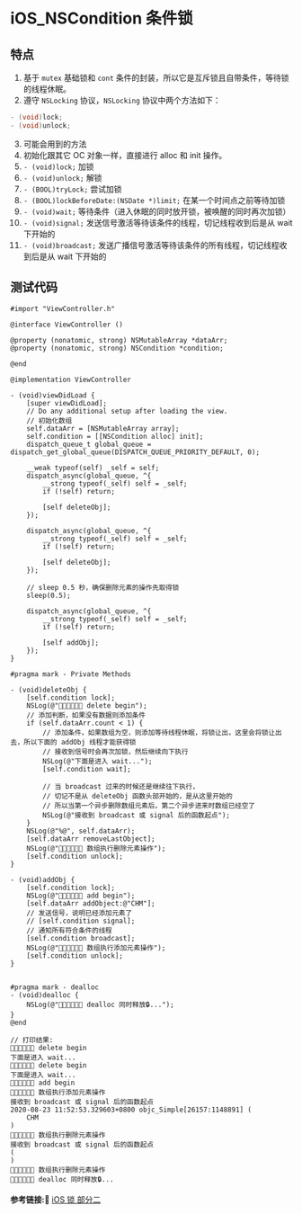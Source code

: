 #  iOS_NSCondition 条件锁

## 特点
1. 基于 `mutex` 基础锁和 `cont` 条件的封装，所以它是互斥锁且自带条件，等待锁的线程休眠。
2. 遵守 `NSLocking` 协议，`NSLocking` 协议中两个方法如下：
```objective-c
- (void)lock;
- (void)unlock;
```
3. 可能会用到的方法
  1. 初始化跟其它 OC 对象一样，直接进行 alloc 和 init 操作。
  2. `- (void)lock;` 加锁
  3. `- (void)unlock;` 解锁
  4. `- (BOOL)tryLock;` 尝试加锁
  5. `- (BOOL)lockBeforeDate:(NSDate *)limit;` 在某一个时间点之前等待加锁
  6. `- (void)wait;` 等待条件（进入休眠的同时放开锁，被唤醒的同时再次加锁）
  7. `- (void)signal;` 发送信号激活等待该条件的线程，切记线程收到后是从 wait 下开始的
  8. `- (void)broadcast;` 发送广播信号激活等待该条件的所有线程，切记线程收到后是从 wait 下开始的

## 测试代码
```
#import "ViewController.h"

@interface ViewController ()

@property (nonatomic, strong) NSMutableArray *dataArr;
@property (nonatomic, strong) NSCondition *condition;

@end

@implementation ViewController

- (void)viewDidLoad {
    [super viewDidLoad];
    // Do any additional setup after loading the view.
    // 初始化数组
    self.dataArr = [NSMutableArray array];
    self.condition = [[NSCondition alloc] init];
    dispatch_queue_t global_queue = dispatch_get_global_queue(DISPATCH_QUEUE_PRIORITY_DEFAULT, 0);
    
    __weak typeof(self) _self = self;
    dispatch_async(global_queue, ^{
        __strong typeof(_self) self = _self;
        if (!self) return;
        
        [self deleteObj];
    });
    
    dispatch_async(global_queue, ^{
        __strong typeof(_self) self = _self;
        if (!self) return;
        
        [self deleteObj];
    });
    
    // sleep 0.5 秒，确保删除元素的操作先取得锁
    sleep(0.5);
    
    dispatch_async(global_queue, ^{
        __strong typeof(_self) self = _self;
        if (!self) return;
        
        [self addObj];
    });
}

#pragma mark - Private Methods

- (void)deleteObj {
    [self.condition lock];
    NSLog(@"🧑‍💻🧑‍💻🧑‍💻 delete begin");
    // 添加判断，如果没有数据则添加条件
    if (self.dataArr.count < 1) {
        // 添加条件，如果数组为空，则添加等待线程休眠，将锁让出，这里会将锁让出去，所以下面的 addObj 线程才能获得锁
        // 接收到信号时会再次加锁，然后继续向下执行
        NSLog(@"下面是进入 wait...");
        [self.condition wait];
        
        // 当 broadcast 过来的时候还是继续往下执行，
        // 切记不是从 deleteObj 函数头部开始的，是从这里开始的
        // 所以当第一个异步删除数组元素后，第二个异步进来时数组已经空了
        NSLog(@"接收到 broadcast 或 signal 后的函数起点");
    }
    NSLog(@"%@", self.dataArr);
    [self.dataArr removeLastObject];
    NSLog(@"🧑‍💻🧑‍💻🧑‍💻 数组执行删除元素操作");
    [self.condition unlock];
}

- (void)addObj {
    [self.condition lock];
    NSLog(@"🧑‍💻🧑‍💻🧑‍💻 add begin");
    [self.dataArr addObject:@"CHM"];
    // 发送信号，说明已经添加元素了
    // [self.condition signal];
    // 通知所有符合条件的线程
    [self.condition broadcast];
    NSLog(@"🧑‍💻🧑‍💻🧑‍💻 数组执行添加元素操作");
    [self.condition unlock];
}


#pragma mark - dealloc
- (void)dealloc {
    NSLog(@"🧑‍🎤🧑‍🎤🧑‍🎤 dealloc 同时释放🔒...");
}
@end

// 打印结果:
🧑‍💻🧑‍💻🧑‍💻 delete begin
下面是进入 wait...
🧑‍💻🧑‍💻🧑‍💻 delete begin
下面是进入 wait...
🧑‍💻🧑‍💻🧑‍💻 add begin
🧑‍💻🧑‍💻🧑‍💻 数组执行添加元素操作
接收到 broadcast 或 signal 后的函数起点
2020-08-23 11:52:53.329603+0800 objc_Simple[26157:1148891] (
    CHM
)
🧑‍💻🧑‍💻🧑‍💻 数组执行删除元素操作
接收到 broadcast 或 signal 后的函数起点
(
)
🧑‍💻🧑‍💻🧑‍💻 数组执行删除元素操作
🧑‍🎤🧑‍🎤🧑‍🎤 dealloc 同时释放🔒...
```

**参考链接:🔗**
[iOS 锁 部分二](https://www.jianshu.com/p/d0fd5a5869e5)
